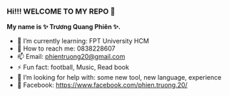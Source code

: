 ### Hi!!! WELCOME TO MY REPO 👋

**My name is ✨ Trương Quang Phiên ✨.**

- 🌱 I’m currently learning: FPT University HCM
- 💬 How to reach me: 0838228607
- 📫 Email: phientruong20@gmail.com
- ⚡ Fun fact: football, Music, Read book
- 🤔 I’m looking for help with: some new tool, new language, experience 
- 🔭 Facebook: https://www.facebook.com/phien.truong.20/

